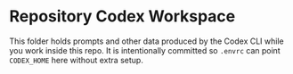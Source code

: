 # Repository Codex Workspace

This folder holds prompts and other data produced by the Codex CLI while you
work inside this repo. It is intentionally committed so `.envrc` can point
`CODEX_HOME` here without extra setup.
